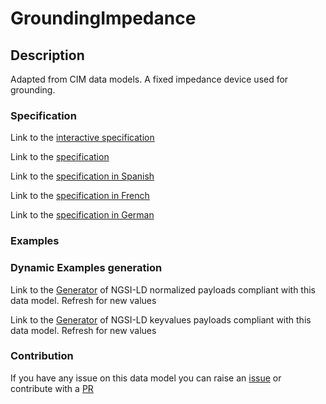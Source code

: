# GroundingImpedance

## Description 

Adapted from CIM data models. A fixed impedance device used for grounding.
### Specification

Link to the [interactive specification](https://swagger.lab.fiware.org/?url=https://smart-data-models.github.io/dataModel.EnergyCIM/GroundingImpedance/swagger.yaml)

Link to the [specification](https://smart-data-models.github.io/dataModel.EnergyCIM/GroundingImpedance/doc/spec.md)

Link to the [specification in Spanish](https://smart-data-models.github.io/dataModel.EnergyCIM/GroundingImpedance/doc/spec_ES.md)

Link to the [specification in French](https://smart-data-models.github.io/dataModel.EnergyCIM/GroundingImpedance/doc/spec_FR.md)

Link to the [specification in German](https://smart-data-models.github.io/dataModel.EnergyCIM/GroundingImpedance/doc/spec_DE.md)
### Examples
### Dynamic Examples generation

Link to the [Generator](https://smartdatamodels.org/extra/ngsi-ld_generator_v0.92.php?schemaUrl=https://raw.githubusercontent.com/smart-data-models/dataModel.EnergyCIM/master/GroundingImpedance/schema.json&email=info@smartdatamodels.org) of NGSI-LD normalized payloads compliant with this data model. Refresh for new values

Link to the [Generator](https://smartdatamodels.org/extra/ngsi-ld_generator_keyvalues_v0.92.php?schemaUrl=https://raw.githubusercontent.com/smart-data-models/dataModel.EnergyCIM/master/GroundingImpedance/schema.json&email=info@smartdatamodels.org) of NGSI-LD keyvalues payloads compliant with this data model. Refresh for new values
### Contribution

 If you have any issue on this data model you can raise an [issue](https://github.com/smart-data-models/dataModel.EnergyCIM/issues)  or contribute with a [PR](https://github.com/smart-data-models/dataModel.EnergyCIM/pulls)